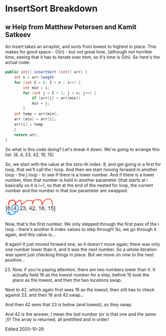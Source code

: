 # InsertSort Breakdown
## w Help from Matthew Petersen and Kamit Satkeev

An insert takes an arraylist, and sorts from lowest to highest in place. This makes for good space - O(n) - but not great time, (although not horrible time, seeing that it has to iterate over item, so it's time is O(n). So here's the actual code:
``` Java
public int[] insertSort (int[] arr) {
    int n = arr.length
    for (int I = 0; I < n ; i++) {
        int min = i;
        for (int j = I + 1; j < n; j++) {
            if (arr[j] < arr[min])
            min = j;
        }
    int temp = arr[min];
    arr [min] = arr[i];
    arr[i] = temp
    }
    return arr;
}
```

So what is this code doing? Let's break it down. We're going to arrange this list:
	[8, 4, 23, 42, 16, 15]

So, we start with the value at the zero-th index: 8, and get going in a first for loop, that we'll call the i loop. And then we start moving forward in another loop - the j loop - to see if there is a lower number. And if there is a lower number, then that number is held in another parameter (that starts at i basically so it is i+1, so that at the end of the nested for loop, the current number and the number in that low parameter are swapped.

![Step 1](https://github.com/PVOBrien/data-structures-and-algorithms/blob/master/java-code-challenges/src/main/resources/insertSort1.png?raw=true)

Now, that's the first number. We only stepped through the first pass of the i loop - there's another 6 index values to step through! So, we go through it again, and this value is…



8 again! It just moved forward one, so it doesn't move again; there was only one number lower than it, and it was the next number. So a whole iteration was spent just checking things in place.
But we move on now to the next position…


23.  Now, if you're paying attention, there are two numbers lower than it. It actually held 16 as the lowest number for a step, before 15 took the place as the lowest, and then the two locations swap.



Next to 42, which again first sees 16 as the lowest, then still has to check against 23, and then 16 and 42 swap…



And then 42 sees that 23 is below (and lowest), so they swap.



And 42 is the answer, I mean the last number (or is that one and the same ;))! The array is returned, all prettified and in order!


Edited 2020-10-29

